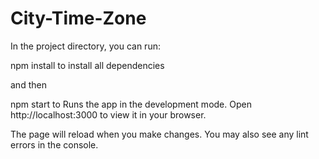 # City-Time-Zone
In the project directory, you can run:


npm install to install all dependencies

and then

npm start to Runs the app in the development mode.
Open http://localhost:3000 to view it in your browser.

The page will reload when you make changes.
You may also see any lint errors in the console.
